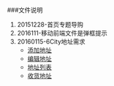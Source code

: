 ###文件说明

1. 20151228-首页专题导购
2. 2016111-移动前端文件是弹框提示
3. 20160115-6City地址需求
   - [添加地址](http://ksycode.github.io/PanliProject/20160115/Address_Add.html)
   - [编辑地址](http://ksycode.github.io/PanliProject/20160115/index.html)
   - [地址列表](http://ksycode.github.io/PanliProject/20160115/Address_List.html)
   - [收货地址](http://ksycode.github.io/PanliProject/20160115/Address_List.html)
